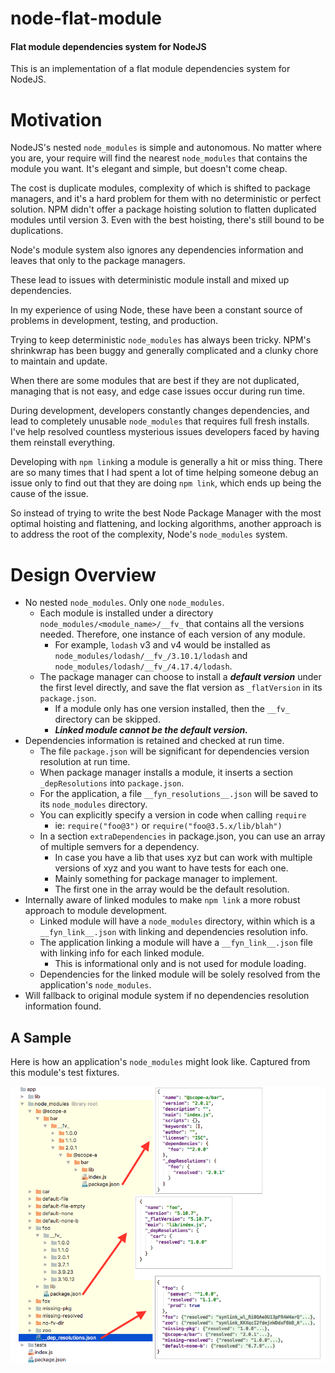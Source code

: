 # node-flat-module

#### Flat module dependencies system for NodeJS

This is an implementation of a flat module dependencies system for NodeJS.

# Motivation

NodeJS's nested `node_modules` is simple and autonomous. No matter where you are, your require will
find the nearest `node_modules` that contains the module you want. It's elegant and simple, but
doesn't come cheap.

The cost is duplicate modules, complexity of which is shifted to package managers, and it's a hard
problem for them with no deterministic or perfect solution. NPM didn't offer a package hoisting
solution to flatten duplicated modules until version 3. Even with the best hoisting, there's still
bound to be duplications.

Node's module system also ignores any dependencies information and leaves that only to the package
managers.

These lead to issues with deterministic module install and mixed up dependencies.

In my experience of using Node, these have been a constant source of problems in development,
testing, and production.

Trying to keep deterministic `node_modules` has always been tricky. NPM's shrinkwrap has been buggy
and generally complicated and a clunky chore to maintain and update.

When there are some modules that are best if they are not duplicated, managing that is not easy, and
edge case issues occur during run time.

During development, developers constantly changes dependencies, and lead to completely unusable
`node_modules` that requires full fresh installs. I've help resolved countless mysterious issues
developers faced by having them reinstall everything.

Developing with `npm link`ing a module is generally a hit or miss thing. There are so many times
that I had spent a lot of time helping someone debug an issue only to find out that they are doing
`npm link`, which ends up being the cause of the issue.

So instead of trying to write the best Node Package Manager with the most optimal hoisting and
flattening, and locking algorithms, another approach is to address the root of the complexity,
Node's `node_modules` system.

# Design Overview

* No nested `node_modules`. Only one `node_modules`.
  * Each module is installed under a directory `node_modules/<module_name>/__fv_` that contains all
    the versions needed. Therefore, one instance of each version of any module.
    * For example, `lodash` v3 and v4 would be installed as
      `node_modules/lodash/__fv_/3.10.1/lodash` and `node_modules/lodash/__fv_/4.17.4/lodash`.
  * The package manager can choose to install a **_default version_** under the first level
    directly, and save the flat version as `_flatVersion` in its `package.json`.
    * If a module only has one version installed, then the `__fv_` directory can be skipped.
    * **_Linked module cannot be the default version._**
* Dependencies information is retained and checked at run time.
  * The file `package.json` will be significant for dependencies version resolution at run time.
  * When package manager installs a module, it inserts a section `_depResolutions` into
    `package.json`.
  * For the application, a file `__fyn_resolutions__.json` will be saved to its `node_modules`
    directory.
  * You can explicitly specify a version in code when calling `require`
    * ie: `require("foo@3")` or `require("foo@3.5.x/lib/blah")`
  * In a section `extraDependencies` in package.json, you can use an array of multiple semvers for a
    dependency.
    * In case you have a lib that uses xyz but can work with multiple versions of xyz and you want
      to have tests for each one.
    * Mainly something for package manager to implement.
    * The first one in the array would be the default resolution.
* Internally aware of linked modules to make `npm link` a more robust approach to module
  development.
  * Linked module will have a `node_modules` directory, within which is a `__fyn_link__.json` with
    linking and dependencies resolution info.
  * The application linking a module will have a `__fyn_link__.json` file with linking info for each
    linked module.
    * This is informational only and is not used for module loading.
  * Dependencies for the linked module will be solely resolved from the application's
    `node_modules`.
* Will fallback to original module system if no dependencies resolution information found.

## A Sample

Here is how an application's `node_modules` might look like. Captured from this module's test
fixtures.

![sample](docs/sample_nm.png)
